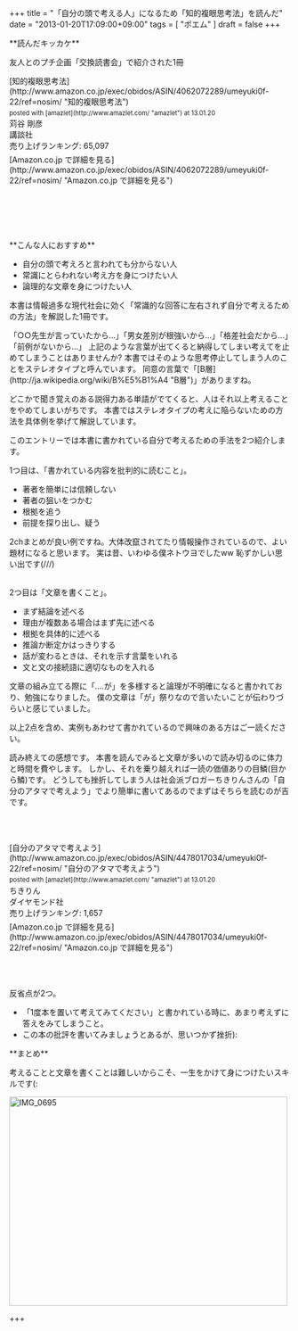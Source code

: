 +++
title =  "「自分の頭で考える人」になるため「知的複眼思考法」を読んだ"
date =  "2013-01-20T17:09:00+09:00"
tags = [ "ポエム" ]
draft = false
+++
<p>**読んだキッカケ**</p>

<p>友人とのプチ企画「交換読書会」で紹介された1冊</p>

<div class="amazlet-box" style="margin-bottom:0px;"><div class="amazlet-image" style="float:left;margin:0px 12px 1px 0px;">[知的複眼思考法](http://www.amazon.co.jp/exec/obidos/ASIN/4062072289/umeyuki0f-22/ref=nosim/ "知的複眼思考法")<div class="amazlet-powered-date" style="font-size:80%;margin-top:5px;line-height:120%">posted with [amazlet](http://www.amazlet.com/ "amazlet") at 13.01.20</div></div><div class="amazlet-detail">苅谷 剛彦 <br />講談社 <br />売り上げランキング: 65,097<br /></div><div class="amazlet-sub-info" style="float: left;"><div class="amazlet-link" style="margin-top: 5px">[Amazon.co.jp で詳細を見る](http://www.amazon.co.jp/exec/obidos/ASIN/4062072289/umeyuki0f-22/ref=nosim/ "Amazon.co.jp で詳細を見る")</div></div></div><div class="amazlet-footer" style="clear: left"></div></div>

<p><br/><br/><br/><br/></p>

<p>**こんな人におすすめ**</p>


- 自分の頭で考えろと言われても分からない人
- 常識にとらわれない考え方を身につけたい人
- 論理的な文章を身につけたい人


<!--more-->

<p>本書は情報過多な現代社会に効く「常識的な回答に左右されず自分で考えるための方法」を解説した1冊です。</p>

<p>「○○先生が言っていたから...」「男女差別が根強いから...」「格差社会だから...」「前例がないから...」
上記のような言葉が出てくると納得してしまい考えてを止めてしまうことはありませんか?
本書ではそのような思考停止してしまう人のことをステレオタイプと呼んでいます。
同意の言葉で「[B層](http://ja.wikipedia.org/wiki/B%E5%B1%A4 "B層")」がありますね。</p>

<p>どこかで聞き覚えのある説得力ある単語がでてくると、人はそれ以上考えることをやめてしまいがちです。
本書ではステレオタイプの考えに陥らないための方法を具体例を挙げて解説しています。</p>

<p>このエントリーでは本書に書かれている自分で考えるための手法を2つ紹介します。</p>

<p>1つ目は、「書かれている内容を批判的に読むこと」。</p>


- 著者を簡単には信頼しない
- 著者の狙いをつかむ
- 根拠を追う
- 前提を探り出し、疑う


<p>2chまとめが良い例ですね。大体改竄されてたり情報操作されているので、よい題材になると思います。
実は昔、いわゆる僕ネトウヨでしたww 恥ずかしい思い出です(///)
<br/><br/></p>

<p>2つ目は「文章を書くこと」。</p>


- まず結論を述べる
- 理由が複数ある場合はまず先に述べる
- 根拠を具体的に述べる
- 推論か断定かはっきりする
- 話が変わるときは、それを示す言葉をいれる
- 文と文の接続語に適切なものを入れる


<p>文章の組み立てる際に「....が」を多様すると論理が不明確になると書かれており、勉強になりました。
僕の文章は「が」祭りなので言いたいことが伝わりづらいと感じていました。</p>

<p>以上2点を含め、実例もあわせて書かれているので興味のある方はご一読ください。</p>

<p>読み終えての感想です。
本書を読んでみると文章が多いので読み切るのに体力と時間を費やします。
しかし、それを乗り越えれば一読の価値ありの目鱗(目から鱗)です。
どうしても挫折してしまう人は社会派ブロガーちきりんさんの「自分のアタマで考えよう」でより簡単に書いてあるのでまずはそちらを読むのが吉です。</p>

<p><br/><br/></p>

<div class="amazlet-box" style="margin-bottom:0px;"><div class="amazlet-image" style="float:left;margin:0px 12px 1px 0px;">[自分のアタマで考えよう](http://www.amazon.co.jp/exec/obidos/ASIN/4478017034/umeyuki0f-22/ref=nosim/ "自分のアタマで考えよう")<div class="amazlet-powered-date" style="font-size:80%;margin-top:5px;line-height:120%">posted with [amazlet](http://www.amazlet.com/ "amazlet") at 13.01.20</div></div><div class="amazlet-detail">ちきりん <br />ダイヤモンド社 <br />売り上げランキング: 1,657<br /></div><div class="amazlet-sub-info" style="float: left;"><div class="amazlet-link" style="margin-top: 5px">[Amazon.co.jp で詳細を見る](http://www.amazon.co.jp/exec/obidos/ASIN/4478017034/umeyuki0f-22/ref=nosim/ "Amazon.co.jp で詳細を見る")</div></div></div><div class="amazlet-footer" style="clear: left"></div></div>

<p><br/><br/></p>

<p>反省点が2つ。</p>


- 「1度本を置いて考えてみてください」と書かれている時に、あまり考えずに答えをみてしまうこと。
- この本の批評を書いてみましょうとあるが、思いつかず挫折):


<p>**まとめ**</p>

<div id="summary">
考えることと文章を書くことは難しいからこそ、一生をかけて身につけたいスキルです(:
</div>

<p><a href="http://www.flickr.com/photos/68742489@N02/8396854555/" title="IMG_0695 by umeyuki1326, on Flickr"><img src="http://farm9.staticflickr.com/8467/8396854555_42fdae4329.jpg" width="500" height="375" alt="IMG_0695"></a></p>

+++
